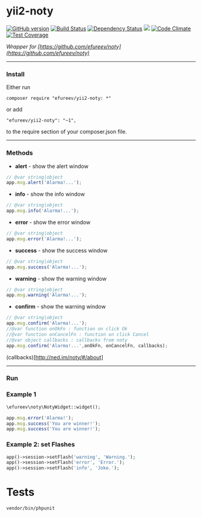yii2-noty
=========

[![GitHub version](https://badge.fury.io/gh/efureev%2Fyii2-noty.svg)](https://badge.fury.io/gh/efureev%2Fyii2-noty) [![Build Status](https://travis-ci.org/efureev/yii2-noty.svg?branch=master)](https://travis-ci.org/efureev/yii2-noty) [![Dependency Status](https://gemnasium.com/badges/github.com/efureev/yii2-noty.svg)](https://gemnasium.com/github.com/efureev/yii2-noty) ![](https://reposs.herokuapp.com/?path=efureev/yii2-noty) [![Code Climate](https://codeclimate.com/github/efureev/yii2-noty/badges/gpa.svg)](https://codeclimate.com/github/efureev/yii2-noty) [![Test Coverage](https://codeclimate.com/github/efureev/yii2-noty/badges/coverage.svg)](https://codeclimate.com/github/efureev/yii2-noty/coverage)

_Wrapper for [https://github.com/efureev/noty](https://github.com/efureev/noty)_

[new]: http://i.imgur.com/41zuVDk.png "New label"
[bug]: http://i.imgur.com/92lu4ln.png "Bug label"

___
### Install

Either run
```
composer require "efureev/yii2-noty: *"
```

or add

```
"efureev/yii2-noty": "~1",
```

to the require section of your composer.json file.

___
### Methods

- **alert** - show the alert window
```javascript
// @var string|object
app.msg.alert('Alarma!...');
```

- **info** - show the info window
```javascript
// @var string|object
app.msg.info('Alarma!...');
```

- **error** - show the error window
```javascript
// @var string|object
app.msg.error('Alarma!...');
```

- **success** - show the success window
```javascript
// @var string|object
app.msg.success('Alarma!...');
```

- **warning** - show the warning window
```javascript
// @var string|object
app.msg.warning('Alarma!...');
```

- **confirm** - show the warning window
```javascript
// @var string|object
app.msg.confirm('Alarma!...');
//@var function onOkFn : function on click Ok
//@var function onCancelFn : function on click Cancel
//@var object callbacks : callbacks from noty
app.msg.confirm('Alarma!...',onOkFn, onCancelFn, callbacks);
```

(callbacks)[http://ned.im/noty/#/about]


___
### Run

### Example 1
```php
\efureev\noty\NotyWidget::widget();
```

```js
app.msg.error('Alarma!');
app.msg.success('You are winner!');
app.msg.success('You are winner!');
```

### Example 2: set Flashes
```php
app()->session->setFlash('warning', 'Warning.');
app()->session->setFlash('error', 'Error.');
app()->session->setFlash('info', 'Joke.');
```


# Tests

`vendor/bin/phpunit`
